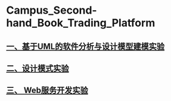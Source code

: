 # Campus_Second-hand_Book_Trading_Platform

## [一、基于UML的软件分析与设计模型建模实验](第一次实验_UML图/第一次实验_UML图.md)

## [二、设计模式实验](第二次实验_说明文档.md)

## [三、 Web服务开发实验](第二次实验_说明文档.md)